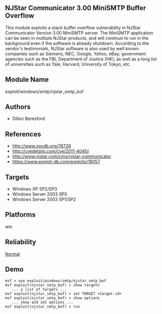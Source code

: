 ## NJStar Communicator 3.00 MiniSMTP Buffer Overflow

This module exploits a stack buffer overflow vulnerability 
in NJStar Communicator Version 3.00 MiniSMTP server. The 
MiniSMTP application can be seen in multiple NJStar 
products, and will continue to run in the background even if 
the software is already shutdown. According to the vendor's 
testimonials, NJStar software is also used by well known 
companies such as Siemens, NEC, Google, Yahoo, eBay; 
government agencies such as the FBI, Department of Justice 
(HK); as well as a long list of universities such as Yale, 
Harvard, University of Tokyo, etc.


## Module Name
exploit/windows/smtp/njstar_smtp_bof

## Authors
* Dillon Beresford


## References
* http://www.osvdb.org/76728
* http://cvedetails.com/cve/2011-4040/
* http://www.njstar.com/cms/njstar-communicator
* https://www.exploit-db.com/exploits/18057



## Targets
* Windows XP SP2/SP3
* Windows Server 2003 SP0
* Windows Server 2003 SP1/SP2


## Platforms
win

## Reliability
[Normal](https://github.com/rapid7/metasploit-framework/wiki/Exploit-Ranking)

## Demo

```
msf > use exploit/windows/smtp/njstar_smtp_bof
msf exploit(njstar_smtp_bof) > show targets
   ... a list of targets ...
msf exploit(njstar_smtp_bof) > set TARGET <target-id>
msf exploit(njstar_smtp_bof) > show options
   ... show and set options ...
msf exploit(njstar_smtp_bof) > run
```
    
    